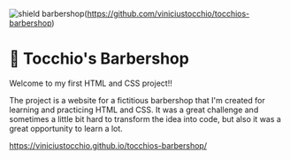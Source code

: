 ![shield barbershop](https://img.shields.io/badge/viniciustocchio-barbershop-orange)(https://github.com/viniciustocchio/tocchios-barbershop)

# 💈 Tocchio's Barbershop

Welcome to my first HTML and CSS project!!

The project is a website for a fictitious barbershop that I'm created for learning and practicing HTML and CSS. 
It was a great challenge and sometimes a little bit hard to transform the idea into code, but also it was a great opportunity to learn a lot.

https://viniciustocchio.github.io/tocchios-barbershop/
